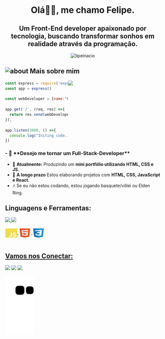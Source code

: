 <h1 align="center">Olá👋🏻, me chamo Felipe.</h1>
<h2 align="center">Um Front-End developer apaixonado por tecnologia, buscando transformar sonhos em realidade através da programação.</h2>
<p align="center"> <img src="https://komarev.com/ghpvc/?username=lipeinacio&label=Profile%20views&color=330967&style=flat" alt="lipeinacio" /> </p>

## <img width="45" alt="about" src="https://raw.github.com/elizarov/elizarov/master/about.png"> Mais sobre mim

<img align="right" width="300" src="https://i2.wp.com/allhtaccess.info/wp-content/uploads/2018/03/programming.gif?fit=1281%2C716&ssl=1" />

```javascript
const express = require('express')
const app = express()

const webDeveloper = {name:"Felipe", stack:"Front-End-Developer"}

app.get('/', (req, res) =>{
  return res.send(webDeveloper)
}),

app.listen(3000, () =>{
  console.log("Initing code...")
})

```

<p>
  
  <h3>- 🌠 **Desejo me tornar um Full-Stack-Developer**</h3>
  
  - 🔭 **Atualmente:** Produzindo um **mini portfólio utilizando HTML, CSS e JS.**
  - 🌱 **A longo prazo** Estou elaborando projetos com **HTML, CSS, JavaScript e React.**
  - ⚡ Se eu não estou codando, estou jogando basquete/vôlei ou Elden Ring.
 

</p>

## **Linguagens e Ferramentas:**  

 <div>
   <a href="https://github.com/lipeinacio">
   <img height="135em" src="https://github-readme-stats.vercel.app/api?username=lipeinacio&show_icons=true&theme=midnight-purple&include_all_commits=true&count_private=true"/> 
   <img height="100em" src="https://github-readme-stats.vercel.app/api/top-langs/?username=lipeinacio&layout=compact&langs_count=6&theme=midnight-purple"/>
   

</div>
<div style="display: inline_block"><br>
  <img align="center" alt="Js" height="30" width="40" src="https://raw.githubusercontent.com/devicons/devicon/master/icons/javascript/javascript-plain.svg">
  <img align="center" alt="HTML" height="30" width="40" src="https://raw.githubusercontent.com/devicons/devicon/master/icons/html5/html5-original.svg">
  <img align="center" alt="CSS" height="30" width="40" src="https://raw.githubusercontent.com/devicons/devicon/master/icons/css3/css3-original.svg">
</div>
 
 <br>
 
 ## **Vamos nos Conectar:**
 
<div> 
  <a href="https://www.linkedin.com/in/felipe-inácio-453664253/" target="_blank">
  <a href="https://www.instagram.com/lipe.dp_/" target="_blank"><img src="https://img.shields.io/badge/-Instagram-%23E4405F?style=for-the-badge&logo=instagram&logoColor=white" target="_blank"></a>
  <a href = "felipeinacio.contato@gmail.com"><img src="https://img.shields.io/badge/-Gmail-%23333?style=for-the-badge&logo=gmail&logoColor=white" target="_blank"></a>
  <a href="https://www.linkedin.com/in/felipe-inácio-453664253/" target="_blank"><img src="https://img.shields.io/badge/-LinkedIn-%230077B5?style=for-the-badge&logo=linkedin&logoColor=white" target="_blank"></a> 
 
  ![Snake animation](https://github.com/lipeinacio/lipeinacio/blob/output/github-contribution-grid-snake.svg)

</div>
